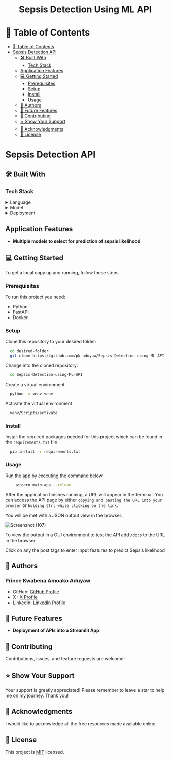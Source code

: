 <div align="center">
  <h1><b>Sepsis Detection Using ML API</b></h1>
</div>

<!-- TABLE OF CONTENTS -->

# 📖 Table of Contents

- [📖 Table of Contents](#-table-of-contents)
- [Sepsis Detection API](#sepsis-detection-api)
  - [🛠 Built With](#-built-with)
    - [Tech Stack](#tech-stack)
  - [Application Features](#application-features)
  - [💻 Getting Started](#-getting-started)
    - [Prerequisites](#prerequisites)
    - [Setup](#setup)
    - [Install](#install)
    - [Usage](#usage)
  - [👥 Authors](#-authors)
  - [🔭 Future Features](#-future-features)
  - [🤝 Contributing](#-contributing)
  - [⭐️ Show Your Support](#️-show-your-support)
  - [🙏 Acknowledgments](#-acknowledgments)
  - [📝 License](#-license)

<!-- PROJECT DESCRIPTION -->

# Sepsis Detection API <a name="sepsis-detection-api"></a>



## 🛠 Built With <a name="-built-with"></a>

### Tech Stack <a name="tech-stack"></a>

<!--
<details>
  <summary>GUI</summary>
  <ul>
    <li><a href="">Streamlit</a></li>
  </ul>
</details>
-->

<!--
<details>
<summary>Database</summary>
  <ul>
    <li><a href="">Microsoft SQL Server</a></li>
  </ul>
</details>
-->

<details>
<summary>Language</summary>
  <ul>
    <li><a href="">Python</a></li>
  </ul>
</details>

<details>
<summary>Model</summary>
  <ul>
    <li><a href="">Sklearn</a></li>
  </ul>
</details>

<details>
<summary>Deployment</summary>
  <ul>
    <li><a href="">FastAPI</a></li>
    <li><a href="">Docker</a></li>
  </ul>
</details>


## Application Features <a name="application-features"></a>

- **Multiple models to select for prediction of sepsis likelihood**


<!-- GETTING STARTED -->

## 💻 Getting Started <a name="-getting-started"></a>

To get a local copy up and running, follow these steps.


### Prerequisites <a name="prerequisites"></a>

To run this project you need:

- Python
- FastAPI
- Docker

### Setup <a name="setup"></a>

Clone this repository to your desired folder:

```sh
  cd desired-folder
  git clone https://github.com/pk-aduyaw/Sepsis-Detection-using-ML-API.git
```

Change into the cloned repository:

```sh
  cd Sepsis-Detection-using-ML-API
```

Create a virtual environment

```sh
  python -m venv venv
```

Activate the virtual environment

```sh
  venv/Scripts/activate
```

### Install <a name="install"></a>

Install the required packages needed for this project which can be found in the `requirements.txt` file
```sh
  pip install -r requirements.txt
```

### Usage <a name="usage"></a>

Run the app by executing the command below

```sh
    uvicorn main:app --reload
```

After the application finishes running, a URL will appear in the terminal. You can access the API page by either `copying and pasting the URL into your browser` or `holding Ctrl while clicking on the link`.

You will be met with a JSON output view in the browser.

![Screenshot (107)](https://github.com/pk-aduyaw/Sepsis-Detection-using-ML-API/assets/148882212/1ffaf5ab-69b6-4fd3-a237-bc1063ed3469)

To view the output in a GUI environment to test the API add `/docs` to the URL in the browser.


Click on any the post tags to enter input features to predict Sepsis likelihood

## 👥 Authors <a name="-authors"></a>

### Prince Kwabena Amoako Aduyaw

- GitHub: [GitHub Profile](https://github.com/pk-aduyaw)
- X : [X Profile](https://twitter.com/pk_aduyaw)
- LinkedIn: [LinkedIn Profile](https://www.linkedin.com/in/prince-kwabena-aduyaw)



## 🔭 Future Features <a name="-future-features"></a>

- **Deployment of APIs into a Streamlit App**
  
  



## 🤝 Contributing <a name="-contributing"></a>

Contributions, issues, and feature requests are welcome!


## ⭐️ Show Your Support <a name="-show-your-support"></a>

Your support is greatly appreciated! Please remember to leave a star to help me on my journey. Thank you!


## 🙏 Acknowledgments <a name="-acknowledgments"></a>

I would like to acknowledge all the free resources made available online.



<!-- LICENSE -->

## 📝 License <a name="-license"></a>

This project is [MIT](./LICENSE) licensed.


